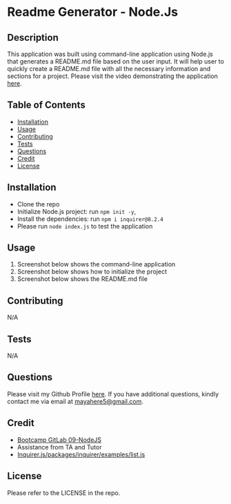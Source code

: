 # Readme Generator - Node.Js 

## Description

This application was built using command-line application using Node.js that generates a README.md file based on the user input. It will help user to quickly create a README.md file with all the necessary information and sections for a project.
Please visit the video demonstrating the application [here](https://drive.google.com/file/d/1y9fLhrap601nVIFwm3iBumoo_H4Fkb9S/view?usp=sharing).

## Table of Contents
- [Installation](#installation)
- [Usage](#usage)
- [Contributing](#contributing)
- [Tests](#tests)
- [Questions](#questions)
- [Credit](#credit)
- [License](#license)

## Installation
- Clone the repo
- Initialize Node.js project: run `npm init -y`,
- Install the dependencies: run `npm i inquirer@8.2.4`
- Please run `node index.js` to test the application

## Usage 
1. Screenshot below shows the command-line application
2. Screenshot below shows how to initialize the project
3. Screenshot below shows the README.md file


## Contributing
N/A 

## Tests
N/A

## Questions
Please visit my Github Profile [here](https://github.com/retnodamayanti). If you have additional questions, kindly contact me via email at mayahere5@gmail.com.
 
## Credit
- [Bootcamp GitLab 09-NodeJS](https://git.bootcampcontent.com/University-of-Adelaide/UADEL-VIRT-FSF-PT-03-2023-U-LOLC/-/tree/main/09-NodeJS) 
- Assistance from TA and Tutor
- [Inquirer.js/packages/inquirer/examples/list.js](https://github.com/SBoudrias/Inquirer.js/blob/master/packages/inquirer/examples/list.js)

## License
Please refer to the LICENSE in the repo.